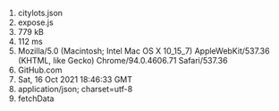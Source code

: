 1. citylots.json
2. expose.js
3. 779 kB
4. 112 ms
5. Mozilla/5.0 (Macintosh; Intel Mac OS X 10_15_7) AppleWebKit/537.36 (KHTML, like Gecko) Chrome/94.0.4606.71 Safari/537.36
6. GitHub.com
7. Sat, 16 Oct 2021 18:46:33 GMT
8. application/json; charset=utf-8
9. fetchData